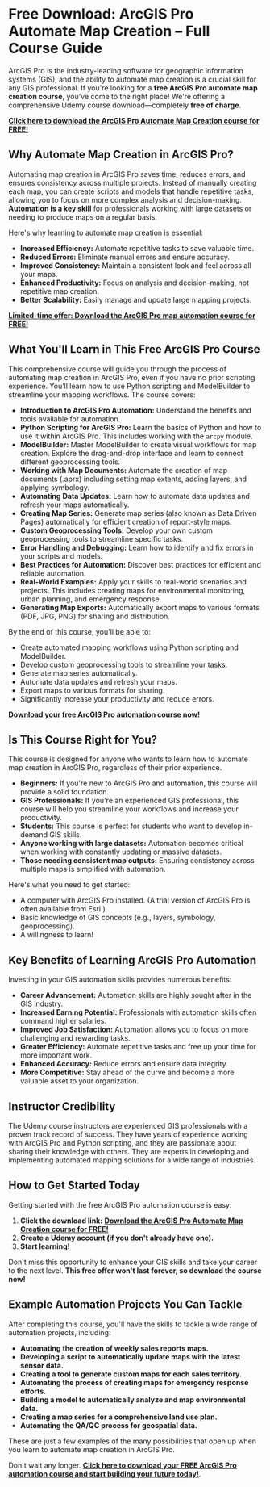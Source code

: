# Free Download: ArcGIS Pro Automate Map Creation – Full Course Guide

ArcGIS Pro is the industry-leading software for geographic information systems (GIS), and the ability to automate map creation is a crucial skill for any GIS professional. If you're looking for a **free ArcGIS Pro automate map creation course**, you've come to the right place! We're offering a comprehensive Udemy course download—completely **free of charge**.

[**Click here to download the ArcGIS Pro Automate Map Creation course for FREE!**](https://udemywork.com/arcgis-pro-automate-map-creation)

## Why Automate Map Creation in ArcGIS Pro?

Automating map creation in ArcGIS Pro saves time, reduces errors, and ensures consistency across multiple projects.  Instead of manually creating each map, you can create scripts and models that handle repetitive tasks, allowing you to focus on more complex analysis and decision-making. **Automation is a key skill** for professionals working with large datasets or needing to produce maps on a regular basis.

Here's why learning to automate map creation is essential:

*   **Increased Efficiency:** Automate repetitive tasks to save valuable time.
*   **Reduced Errors:** Eliminate manual errors and ensure accuracy.
*   **Improved Consistency:** Maintain a consistent look and feel across all your maps.
*   **Enhanced Productivity:** Focus on analysis and decision-making, not repetitive map creation.
*   **Better Scalability:** Easily manage and update large mapping projects.

[**Limited-time offer: Download the ArcGIS Pro map automation course for FREE!**](https://udemywork.com/arcgis-pro-automate-map-creation)

## What You'll Learn in This Free ArcGIS Pro Course

This comprehensive course will guide you through the process of automating map creation in ArcGIS Pro, even if you have no prior scripting experience.  You’ll learn how to use Python scripting and ModelBuilder to streamline your mapping workflows. The course covers:

*   **Introduction to ArcGIS Pro Automation:** Understand the benefits and tools available for automation.
*   **Python Scripting for ArcGIS Pro:** Learn the basics of Python and how to use it within ArcGIS Pro.  This includes working with the `arcpy` module.
*   **ModelBuilder:**  Master ModelBuilder to create visual workflows for map creation.  Explore the drag-and-drop interface and learn to connect different geoprocessing tools.
*   **Working with Map Documents:** Automate the creation of map documents (.aprx) including setting map extents, adding layers, and applying symbology.
*   **Automating Data Updates:** Learn how to automate data updates and refresh your maps automatically.
*   **Creating Map Series:** Generate map series (also known as Data Driven Pages) automatically for efficient creation of report-style maps.
*   **Custom Geoprocessing Tools:** Develop your own custom geoprocessing tools to streamline specific tasks.
*   **Error Handling and Debugging:** Learn how to identify and fix errors in your scripts and models.
*   **Best Practices for Automation:** Discover best practices for efficient and reliable automation.
*   **Real-World Examples:**  Apply your skills to real-world scenarios and projects.  This includes creating maps for environmental monitoring, urban planning, and emergency response.
*   **Generating Map Exports:** Automatically export maps to various formats (PDF, JPG, PNG) for sharing and distribution.

By the end of this course, you'll be able to:

*   Create automated mapping workflows using Python scripting and ModelBuilder.
*   Develop custom geoprocessing tools to streamline your tasks.
*   Generate map series automatically.
*   Automate data updates and refresh your maps.
*   Export maps to various formats for sharing.
*   Significantly increase your productivity and reduce errors.

[**Download your free ArcGIS Pro automation course now!**](https://udemywork.com/arcgis-pro-automate-map-creation)

## Is This Course Right for You?

This course is designed for anyone who wants to learn how to automate map creation in ArcGIS Pro, regardless of their prior experience.

*   **Beginners:**  If you're new to ArcGIS Pro and automation, this course will provide a solid foundation.
*   **GIS Professionals:**  If you're an experienced GIS professional, this course will help you streamline your workflows and increase your productivity.
*   **Students:** This course is perfect for students who want to develop in-demand GIS skills.
*   **Anyone working with large datasets:**  Automation becomes critical when working with constantly updating or massive datasets.
*   **Those needing consistent map outputs:**  Ensuring consistency across multiple maps is simplified with automation.

Here's what you need to get started:

*   A computer with ArcGIS Pro installed. (A trial version of ArcGIS Pro is often available from Esri.)
*   Basic knowledge of GIS concepts (e.g., layers, symbology, geoprocessing).
*   A willingness to learn!

## Key Benefits of Learning ArcGIS Pro Automation

Investing in your GIS automation skills provides numerous benefits:

*   **Career Advancement:** Automation skills are highly sought after in the GIS industry.
*   **Increased Earning Potential:**  Professionals with automation skills often command higher salaries.
*   **Improved Job Satisfaction:**  Automation allows you to focus on more challenging and rewarding tasks.
*   **Greater Efficiency:** Automate repetitive tasks and free up your time for more important work.
*   **Enhanced Accuracy:** Reduce errors and ensure data integrity.
*   **More Competitive:** Stay ahead of the curve and become a more valuable asset to your organization.

## Instructor Credibility

The Udemy course instructors are experienced GIS professionals with a proven track record of success. They have years of experience working with ArcGIS Pro and Python scripting, and they are passionate about sharing their knowledge with others. They are experts in developing and implementing automated mapping solutions for a wide range of industries.

## How to Get Started Today

Getting started with the free ArcGIS Pro automation course is easy:

1.  **Click the download link:** [**Download the ArcGIS Pro Automate Map Creation course for FREE!**](https://udemywork.com/arcgis-pro-automate-map-creation)
2.  **Create a Udemy account (if you don't already have one).**
3.  **Start learning!**

Don't miss this opportunity to enhance your GIS skills and take your career to the next level. **This free offer won't last forever, so download the course now!**

## Example Automation Projects You Can Tackle

After completing this course, you'll have the skills to tackle a wide range of automation projects, including:

*   **Automating the creation of weekly sales reports maps.**
*   **Developing a script to automatically update maps with the latest sensor data.**
*   **Creating a tool to generate custom maps for each sales territory.**
*   **Automating the process of creating maps for emergency response efforts.**
*   **Building a model to automatically analyze and map environmental data.**
*   **Creating a map series for a comprehensive land use plan.**
*   **Automating the QA/QC process for geospatial data.**

These are just a few examples of the many possibilities that open up when you learn to automate map creation in ArcGIS Pro.

Don't wait any longer. **[Click here to download your FREE ArcGIS Pro automation course and start building your future today!](https://udemywork.com/arcgis-pro-automate-map-creation)**.

